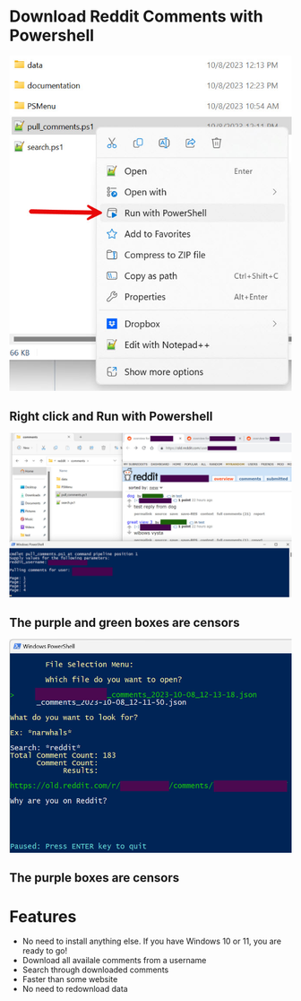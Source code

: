 # Download Reddit Comments with Powershell

![Picture 3](https://github.com/GordonVi/reddit_comments_powershell/blob/main/documentation/reddit_comment_powershell_3.jpg?raw=true)

## Right click and Run with Powershell





![Picture 1](https://github.com/GordonVi/reddit_comments_powershell/blob/main/documentation/reddit_comment_powershell_1.jpg?raw=true)

## The purple and green boxes are censors





![Picture 2](https://github.com/GordonVi/reddit_comments_powershell/blob/main/documentation/reddit_comment_powershell_2.jpg?raw=true)

## The purple boxes are censors



# Features

- No need to install anything else. If you have Windows 10 or 11, you are ready to go!
- Download all availale comments from a username
- Search through downloaded comments 
- Faster than some website
- No need to redownload data
